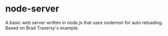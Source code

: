 # node-server
A basic web server written in node.js that uses nodemon for auto reloading. Based on Brad Traversy's example. 

